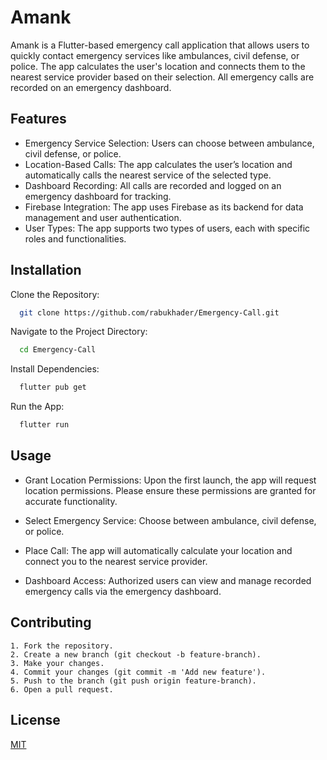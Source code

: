 
# Amank

Amank is a Flutter-based emergency call application that allows users to quickly contact emergency services like ambulances, civil defense, or police. The app calculates the user's location and connects them to the nearest service provider based on their selection. All emergency calls are recorded on an emergency dashboard.



## Features

- Emergency Service Selection: Users can choose between ambulance, civil defense, or police.
- Location-Based Calls: The app calculates the user’s location and automatically calls the nearest service of the selected type.
- Dashboard Recording: All calls are recorded and logged on an emergency dashboard for tracking.
- Firebase Integration: The app uses Firebase as its backend for data management and user authentication.
- User Types: The app supports two types of users, each with specific roles and functionalities.



## Installation

Clone the Repository:

```bash
  git clone https://github.com/rabukhader/Emergency-Call.git
```
    
  Navigate to the Project Directory:

```bash
  cd Emergency-Call

```    
Install Dependencies:
```bash
  flutter pub get

```   

Run the App:
```bash
  flutter run

```  
## Usage

- Grant Location Permissions: Upon the first launch, the app will request location permissions. Please ensure these permissions are granted for accurate functionality.

- Select Emergency Service: Choose between ambulance, civil defense, or police.

- Place Call: The app will automatically calculate your location and connect you to the nearest service provider.
- Dashboard Access: Authorized users can view and manage recorded emergency calls via the emergency dashboard.


## Contributing

    1. Fork the repository.
    2. Create a new branch (git checkout -b feature-branch).
    3. Make your changes.
    4. Commit your changes (git commit -m 'Add new feature').
    5. Push to the branch (git push origin feature-branch).
    6. Open a pull request.


## License

[MIT](https://choosealicense.com/licenses/mit/)

